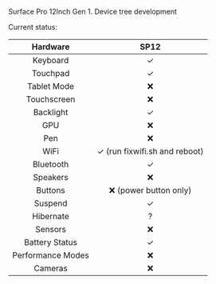 Surface Pro 12Inch Gen 1. Device tree development

Current status:

|**Hardware** |**SP12**|
|:---------------:|:----:|
|Keyboard |   ✓    |
|Touchpad | ✓    | 
|Tablet Mode      | ❌    |
|Touchscreen      | ❌   |
|Backlight      | ✓   |
|GPU      |  ❌  |
|Pen              | ❌   |
|WiFi             | ✓ (run fixwifi.sh and reboot)   |
|Bluetooth        | ✓   | 
|Speakers         | ❌  | 
|Buttons          | ❌ (power button only)    |
|Suspend          | ✓    |
|Hibernate        | ?   | 
|Sensors          | ❌    |
|Battery Status   | ✓   | 
|Performance Modes| ❌   | 
|Cameras          | ❌   | 

